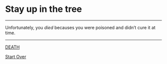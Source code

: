 # Stay up in the tree

---

Unfortunately, you _died_ becauses you were poisoned and didn’t cure it at time. 

---

[DEATH](26-death.md)       

[Start Over](1-introduction.md)
